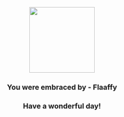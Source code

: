 <p align="center">
    <img src="https://raw.githubusercontent.com/PokeAPI/sprites/master/sprites/pokemon/180.png" width="150" height="150">
</p>
<h3 align="center">You were embraced by - <b>Flaaffy</b></h3>
<h3 align="center">Have a wonderful day!</h3>
